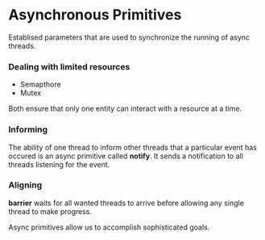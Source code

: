 # Asynchronous Primitives
Establised parameters that are used to synchronize the running of async threads.

### Dealing with limited resources
* Semapthore
* Mutex

Both ensure that only one entity can interact with a resource at a time.

### Informing
The ability of one thread to inform other threads that a particular event has occured is an async primitive called **notify**. It sends a notification to all threads listening for the event.

### Aligning
**barrier** waits for all wanted threads to arrive before allowing any single thread to make progress.


Async primitives allow us to accomplish sophisticated goals.

